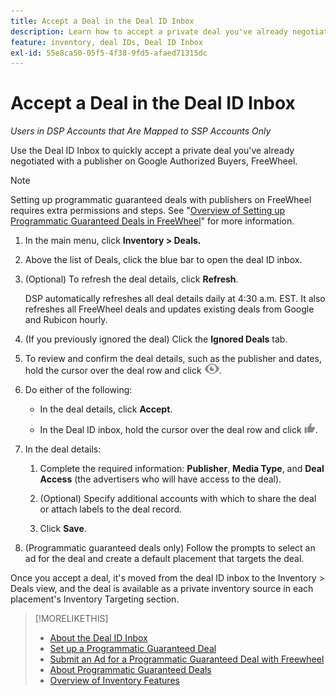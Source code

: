 ```yaml
---
title: Accept a Deal in the Deal ID Inbox
description: Learn how to accept a private deal you've already negotiated with a publisher on Google Authorized Buyers, FreeWheel, or Rubicon using the Deal ID Inbox.
feature: inventory, deal IDs, Deal ID Inbox
exl-id: 55e8ca50-05f5-4f38-9fd5-afaed71315dc
---
```

# Accept a Deal in the Deal ID Inbox

*Users in DSP Accounts that Are Mapped to SSP Accounts Only*

Use the Deal ID Inbox to quickly accept a private deal you've already negotiated with a publisher on Google Authorized Buyers, FreeWheel.

>[!NOTE]
>
>Setting up programmatic guaranteed deals with publishers on FreeWheel requires extra permissions and steps. See "[Overview of Setting up Programmatic Guaranteed Deals in FreeWheel](freewheel-overview.md)" for more information.

1. In the main menu, click **Inventory > Deals.**

1. Above the list of Deals, click the blue bar to open the deal ID inbox.

1. (Optional) To refresh the deal details, click **Refresh**.

   DSP automatically refreshes all deal details daily at 4:30 a.m. EST. It also refreshes all FreeWheel deals and updates existing deals from Google and Rubicon hourly.

1. (If you previously ignored the deal) Click the **Ignored Deals** tab.

1. To review and confirm the deal details, such as the publisher and dates, hold the cursor over the deal row and click ![Review](/help/dsp/assets/review.png).

1. Do either of the following:

    * In the deal details, click **Accept**.

    * In the Deal ID inbox, hold the cursor over the deal row and click ![Accept](/help/dsp/assets/accept.png).

1. In the deal details:
    1. Complete the required information: **Publisher**, **Media Type**, and **Deal Access** (the advertisers who will have access to the deal).
    1. (Optional) Specify additional accounts with which to share the deal or attach labels to the deal record.

    1. Click **Save**.
    
1. (Programmatic guaranteed deals only) Follow the prompts to select an ad for the deal and create a default placement that targets the deal.

Once you accept a deal, it's moved from the deal ID inbox to the Inventory > Deals view, and the deal is available as a private inventory source in each placement's Inventory Targeting section.

>[!MORELIKETHIS]
>
>* [About the Deal ID Inbox](deal-id-inbox-about.md)
>* [Set up a Programmatic Guaranteed Deal](programmatic-guaranteed-set-up.md)
>* [Submit an Ad for a Programmatic Guaranteed Deal with Freewheel](freewheel-submit.md)
>* [About Programmatic Guaranteed Deals](programmatic-guaranteed-about.md)
>* [Overview of Inventory Features](inventory-overview.md)

